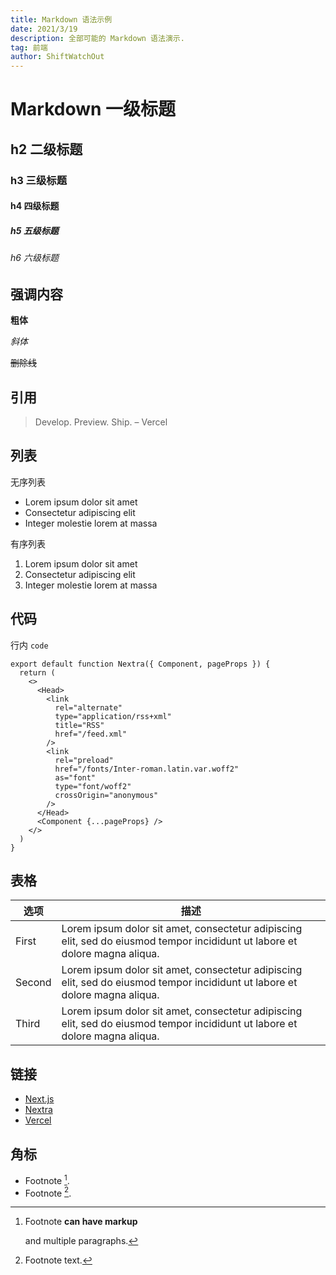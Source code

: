 ```yaml
---
title: Markdown 语法示例
date: 2021/3/19
description: 全部可能的 Markdown 语法演示.
tag: 前端
author: ShiftWatchOut
---
```


# Markdown 一级标题

## h2 二级标题

### h3 三级标题

#### h4 四级标题

##### h5 五级标题

###### h6 六级标题

## 强调内容

**粗体**

_斜体_

~~删除线~~

## 引用

> Develop. Preview. Ship. – Vercel

## 列表

无序列表

- Lorem ipsum dolor sit amet
- Consectetur adipiscing elit
- Integer molestie lorem at massa

有序列表

1. Lorem ipsum dolor sit amet
2. Consectetur adipiscing elit
3. Integer molestie lorem at massa

## 代码

行内 `code`

```
export default function Nextra({ Component, pageProps }) {
  return (
    <>
      <Head>
        <link
          rel="alternate"
          type="application/rss+xml"
          title="RSS"
          href="/feed.xml"
        />
        <link
          rel="preload"
          href="/fonts/Inter-roman.latin.var.woff2"
          as="font"
          type="font/woff2"
          crossOrigin="anonymous"
        />
      </Head>
      <Component {...pageProps} />
    </>
  )
}
```

## 表格

| **选项** | **描述**                                                                                                             |
| ---------- | --------------------------------------------------------------------------------------------------------------------------- |
| First      | Lorem ipsum dolor sit amet, consectetur adipiscing elit, sed do eiusmod tempor incididunt ut labore et dolore magna aliqua. |
| Second     | Lorem ipsum dolor sit amet, consectetur adipiscing elit, sed do eiusmod tempor incididunt ut labore et dolore magna aliqua. |
| Third      | Lorem ipsum dolor sit amet, consectetur adipiscing elit, sed do eiusmod tempor incididunt ut labore et dolore magna aliqua. |

## 链接

- [Next.js](https://nextjs.org)
- [Nextra](https://nextra.vercel.app/)
- [Vercel](http://vercel.com)

## 角标

- Footnote [^1].
- Footnote [^2].

[^1]: Footnote **can have markup**

    and multiple paragraphs.

[^2]: Footnote text.
